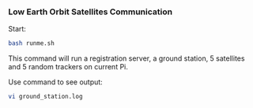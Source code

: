 ### Low Earth Orbit Satellites Communication

Start:

```sh
bash runme.sh
```

This command will run a registration server, a ground station, 5 satellites and 5 random trackers on current Pi.

Use command to see output:

```sh
vi ground_station.log
```
